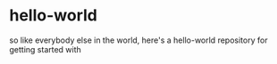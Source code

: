 # hello-world
so like everybody else in the world, here's a hello-world repository for getting started with
